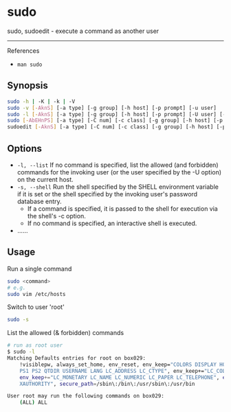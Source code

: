 # sudo

sudo, sudoedit - execute a command as another user

---

References

- `man sudo`

## Synopsis

```bash
sudo -h | -K | -k | -V
sudo -v [-AknS] [-a type] [-g group] [-h host] [-p prompt] [-u user]
sudo -l [-AknS] [-a type] [-g group] [-h host] [-p prompt] [-U user] [-u user] [command]
sudo [-AbEHnPS] [-a type] [-C num] [-c class] [-g group] [-h host] [-p prompt] [-r role] [-t type] [-u user] [VAR=value] [-i | -s] [command]
sudoedit [-AknS] [-a type] [-C num] [-c class] [-g group] [-h host] [-p prompt] [-u user] file ...
```

## Options

- `-l, --list` If no command is specified, list the allowed (and forbidden) commands for the invoking user (or the user specified by the -U option) on the current host.
- `-s, --shell` Run the shell specified by the SHELL environment variable if it is set or the shell specified by the invoking user's password database entry.
    - If a command is specified, it is passed to the shell for execution via the shell's -c option.
    - If no command is specified, an interactive shell is executed.
- ……

## Usage

Run a single command

```bash
sudo <command>
# e.g.
sudo vim /etc/hosts
```

Switch to user 'root'

```bash
sudo -s
```

List the allowed (& forbidden) commands

```bash
# run as root user
$ sudo -l
Matching Defaults entries for root on box029:
    !visiblepw, always_set_home, env_reset, env_keep="COLORS DISPLAY HOSTNAME HISTSIZE INPUTRC KDEDIR LS_COLORS", env_keep+="MAIL
    PS1 PS2 QTDIR USERNAME LANG LC_ADDRESS LC_CTYPE", env_keep+="LC_COLLATE LC_IDENTIFICATION LC_MEASUREMENT LC_MESSAGES",
    env_keep+="LC_MONETARY LC_NAME LC_NUMERIC LC_PAPER LC_TELEPHONE", env_keep+="LC_TIME LC_ALL LANGUAGE LINGUAS _XKB_CHARSET
    XAUTHORITY", secure_path=/sbin\:/bin\:/usr/sbin\:/usr/bin

User root may run the following commands on box029:
    (ALL) ALL
```